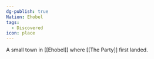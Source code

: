 ```yaml
---
dg-publish: true
Nation: Ehobel
tags:
  - Discovered
icon: place
---
```

A small town in [[Ehobel]] where [[The Party]] first landed.